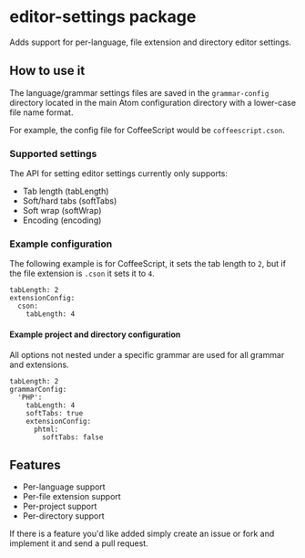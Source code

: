 # editor-settings package

Adds support for per-language, file extension and directory editor settings.

## How to use it

The language/grammar settings files are saved in the `grammar-config` directory located
in the main Atom configuration directory with a lower-case file name format.

For example, the config file for CoffeeScript would be `coffeescript.cson`.

### Supported settings

The API for setting editor settings currently only supports:

- Tab length (tabLength)
- Soft/hard tabs (softTabs)
- Soft wrap (softWrap)
- Encoding (encoding)

### Example configuration

The following example is for CoffeeScript, it sets the tab length to `2`, but if
the file extension is `.cson` it sets it to `4`.

    tabLength: 2
    extensionConfig:
      cson:
        tabLength: 4

#### Example project and directory configuration

All options not nested under a specific grammar are used for all grammar and extensions.

    tabLength: 2
    grammarConfig:
      'PHP':
        tabLength: 4
        softTabs: true
        extensionConfig:
          phtml:
            softTabs: false

## Features

- Per-language support
- Per-file extension support
- Per-project support
- Per-directory support

If there is a feature you'd like added simply create an issue or fork and implement it and send a pull request.
